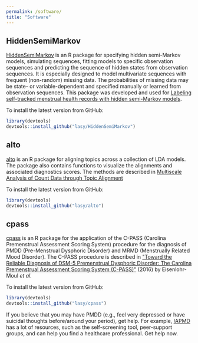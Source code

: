 ```yaml
---
permalink: /software/
title: "Software"
---
```



## HiddenSemiMarkov

[HiddenSemiMarkov](https://lasy.github.io/HiddenSemiMarkov/) is an R package for specifying hidden semi-Markov models, simulating sequences, fitting models to specific observation sequences and predicting the sequence of hidden states from observation sequences. It is especially designed to model multivariate sequences with frequent (non-random) missing data. The probabilities of missing data may be state- or variable-dependent and specified manually or learned from observation sequences. This package was developed and used for [Labeling self-tracked menstrual health records with hidden semi-Markov models](https://ieeexplore.ieee.org/document/9531515).

To install the latest version from GitHub:

```r
library(devtools)
devtools::install_github("lasy/HiddenSemiMarkov")
```


## alto

[alto](https://lasy.github.io/alto/) is an R package for aligning topics across a collection of LDA models. The package also contains functions to visualize the alignments and associated diagnostics scores. The methods are described in [Multiscale Analysis of Count Data through Topic Alignment](https://arxiv.org/abs/2109.05541)

To install the latest version from GitHub:


```r
library(devtools)
devtools::install_github("lasy/alto")
```


## cpass

[cpass](https://lasy.github.io/cpass/) is an R package for the application of the C-PASS (Carolina Premenstrual Assessment Scoring System) procedure for the diagnosis of PMDD (Pre-Menstrual Dysphoric Disorder) and MRMD (Menstrually Related Mood Disorder).
The C-PASS procedure is described in ["Toward the Reliable Diagnosis of DSM-5 Premenstrual Dysphoric Disorder: The Carolina Premenstrual Assessment Scoring System (C-PASS)"](https://ajp.psychiatryonline.org/doi/full/10.1176/appi.ajp.2016.15121510) (2016) by Eisenlohr-Moul _et al._

To install the latest version from GitHub:

```r
library(devtools)
devtools::install_github("lasy/cpass")
```

If you believe that you may have PMDD (e.g., feel very depressed or have suicidal thoughts before/around your period), get help. For example, [IAPMD](https://iapmd.org) has a lot of resources, such as the self-screening tool, peer-support groups, and can help you find a healthcare professional. Get help now.
